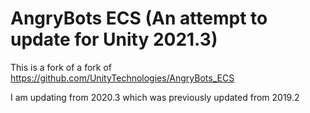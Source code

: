 # AngryBots ECS (An attempt to update for Unity 2021.3)

This is a fork of a fork of https://github.com/UnityTechnologies/AngryBots_ECS

I am updating from 2020.3 which was previously updated from 2019.2
